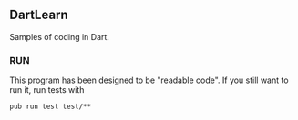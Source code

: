 ## DartLearn

Samples of coding in Dart.

### RUN

This program has been designed to be "readable code".
If you still want to run it, run tests with

    pub run test test/**

    


